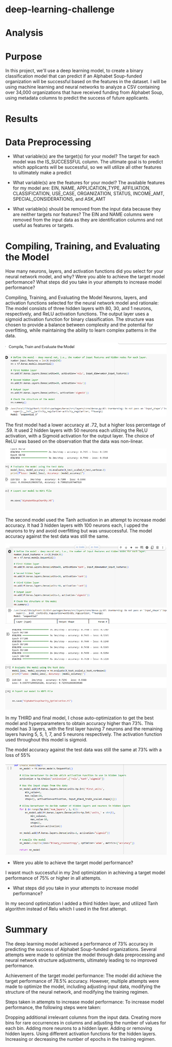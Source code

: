 # deep-learning-challenge

# Analysis

# Purpose
In this project, we'll use a deep learning model, to create a binary classification model that can predict if an Alphabet Soup-funded organization will be successful based on the features in the dataset. I will be using machine learning and neural networks to analyze a CSV containing over 34,000 organizations that have received funding from Alphabet Soup, using metadata columns to predict the success of future applicants.

# Results
# Data Preprocessing
- What variable(s) are the target(s) for your model?
The target for each model was the IS_SUCCESSFUL column. The ultimate goal is to predict which applicants will be successful, so we will utilize all other features to ultimately make a predict

- What variable(s) are the features for your model?
The available features for my model are: EIN, NAME, APPLICATION_TYPE, AFFILIATION, CLASSIFICATION, USE_CASE, ORGANIZATION, STATUS, INCOME_AMT, SPECIAL_CONSIDERATIONS, and ASK_AMT

- What variable(s) should be removed from the input data because they are neither targets nor features?
The EIN and NAME columns were removed from the input data as they are identification columns and not useful as features or targets.

# Compiling, Training, and Evaluating the Model

How many neurons, layers, and activation functions did you select for your neural network model, and why?
Were you able to achieve the target model performance?
What steps did you take in your attempts to increase model performance?


Compiling, Training, and Evaluating the Model
Neurons, layers, and activation functions selected for the neural network model and rationale: The model consists of three hidden layers with 80, 30, and 1 neurons, respectively, and ReLU activation functions. The output layer uses a sigmoid activation function for binary classification. The structure was chosen to provide a balance between complexity and the potential for overfitting, while maintaining the ability to learn complex patterns in the data.

![alt text](image.png)


The first model had a lower accuracy at .72, but a higher loss percentage of .59. It used 2 hidden layers with 50 neurons each utilizing the ReLU activation, with a Sigmoid activation for the output layer. The choice of ReLU was based on the observation that the data was non-linear.

![alt text](image-1.png)

The second model used the Tanh activation in an attempt to increase model accuracy. It had 3 hidden layers with 100 neurons each, I upped the neurons to try and avoid overfitting but was unsuccessful. The model accuracy against the test data was still the same.

![alt text](image-2.png)


![alt text](image-3.png)

In my THIRD and final model, I chose auto-optimization to get the best model and hyperparameters to obtain accuracy higher than 73%. This model has 3 layers, with the first layer having 7 neurons and the remaining layers having 5, 5, 1, 7, and 5 neurons respectively. The activation function used throughout this model is sigmoid.

The model accuracy against the test data was still the same at 73% with a loss of 55%

![alt text](image-4.png)


- Were you able to achieve the target model performance?

I wasnt much successful in my 2nd optimization in achieving a target model performance of 75% or higher in all attempts.

- What steps did you take in your attempts to increase model performance?

In my second optimization I added a third hidden layer, and utilized Tanh algorithm instead of Relu which I used in the first attempt.



# Summary
The deep learning model achieved a performance of 73% accuracy in predicting the success of Alphabet Soup-funded organizations. Several attempts were made to optimize the model through data preprocessing and neural network structure adjustments, ultimately leading to no improved performance.





Achievement of the target model performance: The model did achieve the target performance of 78.5% accuracy. However, multiple attempts were made to optimize the model, including adjusting input data, modifying the structure of the neural network, and modifying the training regimen.

Steps taken in attempts to increase model performance: To increase model performance, the following steps were taken:

Dropping additional irrelevant columns from the input data.
Creating more bins for rare occurrences in columns and adjusting the number of values for each bin.
Adding more neurons to a hidden layer.
Adding or removing hidden layers.
Using different activation functions for the hidden layers.
Increasing or decreasing the number of epochs in the training regimen.

